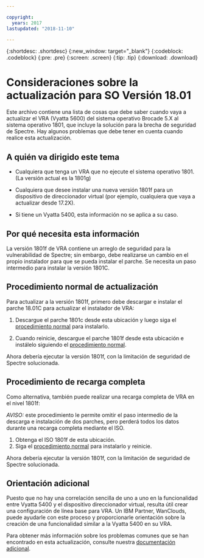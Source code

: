 ```yaml
---

copyright:
  years: 2017
lastupdated: "2018-11-10"

---
```


{:shortdesc: .shortdesc}
{:new_window: target="_blank"}
{:codeblock: .codeblock}
{:pre: .pre}
{:screen: .screen}
{:tip: .tip}
{:download: .download}

# Consideraciones sobre la actualización para SO Versión 18.01

Este archivo contiene una lista de cosas que debe saber cuando vaya a actualizar el VRA (Vyatta 5600) del sistema operativo Brocade 5.X al sistema operativo 1801, que incluye la solución para la brecha de seguridad de Spectre. Hay algunos problemas que debe tener en cuenta cuando realice esta actualización.

## A quién va dirigido este tema

* Cualquiera que tenga un VRA que no ejecute el sistema operativo 1801. (La versión actual es la 1801g)

* Cualquiera que desee instalar una nueva versión 1801f para un dispositivo de direccionador virtual (por ejemplo, cualquiera que vaya a actualizar desde 17.2X).

* Si tiene un Vyatta 5400, esta información no se aplica a su caso.

## Por qué necesita esta información

La versión 1801f de VRA contiene un arreglo de seguridad para la vulnerabilidad de Spectre; sin embargo, debe realizarse un cambio en el propio instalador para que se pueda instalar el parche. Se necesita un paso intermedio para instalar la versión 1801C.

## Procedimiento normal de actualización
Para actualizar a la versión 1801f, primero debe descargar e instalar el parche 18.01C para actualizar el instalador de VRA:

1. Descargue el parche 1801c desde esta ubicación y luego siga el [procedimiento normal](upgrade-os.html) para instalarlo.

2. Cuando reinicie, descargue el parche 1801f desde esta ubicación e instálelo siguiendo el [procedimiento normal](upgrade-os.html).

Ahora debería ejecutar la versión 1801f, con la limitación de seguridad de Spectre solucionada.

## Procedimiento de recarga completa
Como alternativa, también puede realizar una recarga completa de VRA en el nivel 1801f:

*AVISO:* este procedimiento le permite omitir el paso intermedio de la descarga e instalación de dos parches, pero perderá todos los datos durante una recarga completa mediante el ISO.

1. Obtenga el ISO 1801f de esta ubicación.
2. Siga el [procedimiento normal](upgrade-os.html) para instalarlo y reinicie.

Ahora debería ejecutar la versión 1801f, con la limitación de seguridad de Spectre solucionada.

## Orientación adicional

Puesto que no hay una correlación sencilla de uno a uno en la funcionalidad entre Vyatta 5400 y el dispositivo direccionador virtual, resulta útil crear una configuración de línea base para VRA. Un IBM Partner, WanClouds, puede ayudarle con este proceso y proporcionarle orientación sobre la creación de una funcionalidad similar a la Vyatta 5400 en su VRA.

Para obtener más información sobre los problemas comunes que se han encontrado en esta actualización, consulte nuestra [documentación adicional](/docs/infrastructure/virtual-router-appliance/migration-issues.html#vyatta-5400-common-migration-issues).
